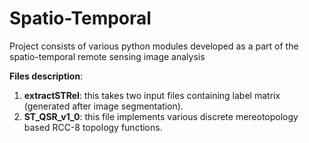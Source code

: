# Spatio-Temporal
Project consists of various python modules developed as a part of the spatio-temporal remote sensing image analysis

**Files description**: 
1) **extractSTRel**: this takes two input files containing label matrix (generated after image segmentation).  
2) **ST_QSR_v1_0**: this file implements various discrete mereotopology based RCC-8 topology functions.
